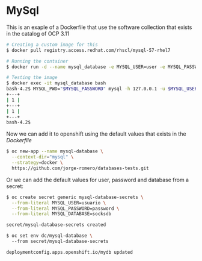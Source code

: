# MySql

This is an exaple of a Dockerfile that use the software collection that exists in the catalog of OCP 3.11


```sh
# Creating a custom image for this
$ docker pull registry.access.redhat.com/rhscl/mysql-57-rhel7

# Running the container
$ docker run -d --name mysql_database -e MYSQL_USER=user -e MYSQL_PASSWORD=pass -e MYSQL_DATABASE=db -p 3306:3306 mysql-test

# Testing the image
$ docker exec -it mysql_database bash
bash-4.2$ MYSQL_PWD="$MYSQL_PASSWORD" mysql -h 127.0.0.1 -u $MYSQL_USER -D $MYSQL_DATABASE -e 'SELECT 1'
+---+
| 1 |
+---+
| 1 |
+---+
bash-4.2$
```
Now we can add it to openshift using the default values that exists in the *Dockerfile*

```sh
$ oc new-app --name mysql-database \
  --context-dir="mysql" \
  --strategy=docker \
  https://github.com/jorge-romero/databases-tests.git 
```


Or we can add the default values for user, password and database from a secret:

```sh
$ oc create secret generic mysql-database-secrets \
  --from-literal MYSQL_USER=usuario \
  --from-literal MYSQL_PASSWORD=password \
  --from-literal MYSQL_DATABASE=socksdb

secret/mysql-database-secrets created

$ oc set env dc/mysql-database \
  --from secret/mysql-database-secrets

deploymentconfig.apps.openshift.io/mydb updated
```

